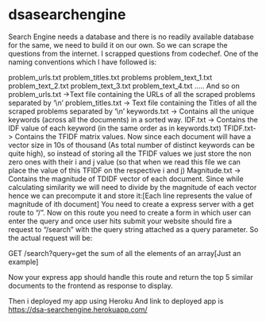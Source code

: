 # dsasearchengine
Search Engine needs a database and there is no readily available database for the same, we need to build it on our own. So we can scrape the questions from the internet.
I scrapped questions from codechef.
One of the naming conventions which I have followed is:

problem_urls.txt
problem_titles.txt
problems
problem_text_1.txt
problem_text_2.txt
problem_text_3.txt
problem_text_4.txt
….. And so on
problem_urls.txt ->Text file containing the URLs of all the scraped problems separated by ‘\n’ 
problem_titles.txt -> Text file containing the Titles of all the scraped problems separated by ‘\n’
keywords.txt -> Contains all the unique keywords (across all the documents) in a sorted way.
IDF.txt -> Contains the IDF value of each keyword (in the same order as in keywords.txt)
TFIDF.txt-> Contains the TFIDF matrix values. Now since each document will have a vector size in 10s of thousand (As total number of distinct keywords can be quite high), so instead of storing all the TFIDF values we just store the non zero ones with their i and j value (so that when we read this file we can place the value of this TFIDF on the respective i and j)
Magnitude.txt -> Contains the magnitude of TDIDF vector of each document. Since while calculating similarity we will need to divide by the magnitude of each vector hence we can precompute it and store it:[Each line represents the value of magnitude of ith document]
You need to create a express server with a get route to “/”.
Now on this route you need to create a form in which user can enter the query and once user hits submit your website should fire a request to “/search” with the query string attached as a query parameter. So the actual request will be:
 

GET /search?query=get the sum of all the elements of an array[Just an example]

 

Now your express app should handle this route and return the top 5 similar documents to the frontend as response to display.





Then i deployed my app using Heroku
And link to deployed app is https://dsa-searchengine.herokuapp.com/
